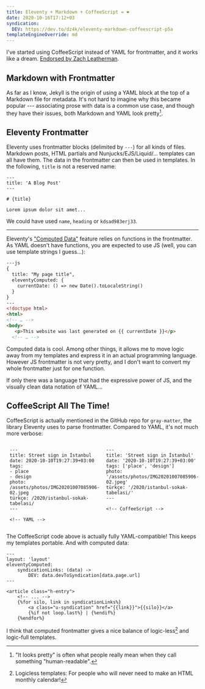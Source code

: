 ```yaml
---
title: Eleventy + Markdown + CoffeeScript = ❤
date: 2020-10-16T17:12+03
syndication:
  DEV: https://dev.to/dz4k/eleventy-markdown-coffeescript-p5a
templateEngineOverride: md
---
```


I've started using CoffeeScript instead of YAML for frontmatter, and it works like a dream. [Endorsed by Zach Leatherman][endorsed].

## Markdown with Frontmatter

As far as I know, Jekyll is the origin of using a YAML block at the top of a Markdown file for metadata. It's not hard to imagine why this became popular --- associating prose with data is a common use case, and though they have their issues, both Markdown and YAML look pretty[^1].

## Eleventy Frontmatter

Eleventy uses frontmatter blocks (delimited by `---`) for all kinds of files. Markdown posts, HTML partials and Nunjucks/EJS/Liquid/... templates can all have them. The data in the frontmatter can then be used in templates. In the following, `title` is not a reserved name:

~~~
---
title: 'A Blog Post'
---

# {title}

Lorem ipsum dolor sit amet...

~~~

We could have used `name`, `heading` or `kdsad983erj33`.

---

Eleventy's ["Computed Data"][computed-data-docs] feature relies on functions in the frontmatter. As YAML doesn't have functions, you are expected to use JS (well, you can use template strings I guess...):

~~~html
---js
{
  title: "My page title",
  eleventyComputed: {
    currentDate: () => new Date().toLocaleString()
  }
}
---
<!doctype html>
<html>
<!-- … -->
<body>
   <p>This website was last generated on {{ currentDate }}</p>
  <!-- … -->
~~~

Computed data is cool. Among other things, it allows me to move logic away from my templates and express it in an actual programming language. However JS frontmatter is not very pretty, and I don't want to convert my whole frontmatter just for one function.

If only there was a language that had the expressive power of JS, and the visually clean data notation of YAML...

## CoffeeScript All The Time!

CoffeeScript is actually mentioned in the GitHub repo for `gray-matter`, the library Eleventy uses to parse frontmatter. Compared to YAML, it's not much more verbose:

<div id=compare class="fullwidth hscroll" style="
	display:grid; 
	grid-template-columns: 1fr auto auto 1fr; 
	grid-template-areas: '. pre1 pre2 .';">

<style>
#compare pre {overflow: unset; margin-inline: 1ch}
#compare pre:first-of-type {grid-area: pre1}
#compare pre:last-of-type  {grid-area: pre2}
</style>

~~~
---
title: Street sign in İstanbul
date: 2020-10-10T19:27:39+03:00
tags:
- place
- design
photo: /assets/photos/IMG20201007085906-02.jpeg
türkçe: /2020/istanbul-sokak-tabelasi/
---

<!-- YAML -->
~~~

~~~
---
title: 'Street sign in İstanbul'
date: '2020-10-10T19:27:39+03:00'
tags: ['place', 'design']
photo: '/assets/photos/IMG20201007085906-02.jpeg'
türkçe: '/2020/istanbul-sokak-tabelasi/'
---

<!-- CoffeeScript -->
~~~

</div>

The CoffeeScript code above is actually fully YAML-compatible! This keeps my templates portable. And with computed data:

~~~liquid
---
layout: 'layout'
eleventyComputed:
	syndicationLinks: (data) ->
		DEV: data.devToSyndication[data.page.url]
---

<article class="h-entry">
	<!-- ... -->
	{%for silo, link in syndicationLinks%}
		<a class="u-syndication" href="{{link}}">{{silo}}</a>
		{%if not loop.last%} | {%endif%}
	{%endfor%}
~~~

I think that computed frontmatter gives a nice balance of logic-less[^2] and logic-full templates.

[^1]:	"It looks pretty" is often what people really mean when they call something "human-readable".

[^2]:	Logicless templates: For people who will never need to make an HTML monthly calendar!

[endorsed]: https://twitter.com/zachleat/status/1340057504567488513
[computed-data-docs]:	https://www.11ty.dev/docs/data-computed/
[js-frontmatter-docs]:	https://www.11ty.dev/docs/data-frontmatter/#javascript-front-matter

